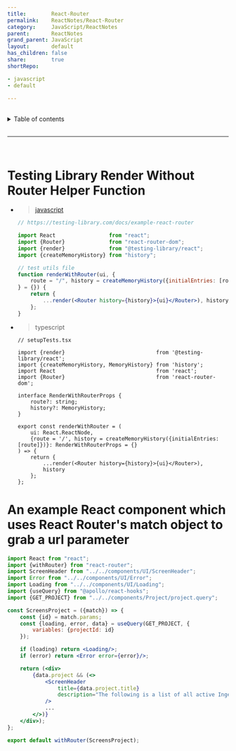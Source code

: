 ```yaml
---
title:        React-Router
permalink:    ReactNotes/React-Router
category:     JavaScript/ReactNotes
parent:       ReactNotes
grand_parent: JavaScript
layout:       default
has_children: false
share:        true
shortRepo:

- javascript
- default

---
```


<br/>          

<details markdown="block">                
<summary>                
Table of contents                
</summary>                
{: .text-delta }                
1. TOC                
{:toc}                
</details>                

<br/>                

***                

<br/>

# Testing Library Render Without Router Helper Function

- > [javascript](https://testing-library.com/docs/example-react-router)

    ```jsx
    // https://testing-library.com/docs/example-react-router
    
    import React                 from "react";
    import {Router}              from "react-router-dom";
    import {render}              from "@testing-library/react";
    import {createMemoryHistory} from "history";
    
    // test utils file
    function renderWithRouter(ui, {
        route = "/", history = createMemoryHistory({initialEntries: [route]})
    } = {}) {
        return {
            ...render(<Router history={history}>{ui}</Router>), history
        };
    }
    ```

- > typescript

    ```tsx
    // setupTests.tsx
    
    import {render}                             from '@testing-library/react';
    import {createMemoryHistory, MemoryHistory} from 'history';
    import React                                from 'react';
    import {Router}                             from 'react-router-dom';
    
    interface RenderWithRouterProps {
        route?: string;
        history?: MemoryHistory;
    }
    
    export const renderWithRouter = (
        ui: React.ReactNode,
        {route = '/', history = createMemoryHistory({initialEntries: [route]})}: RenderWithRouterProps = {}
    ) => {
        return {
            ...render(<Router history={history}>{ui}</Router>),
            history
        };
    };
    ```

# An example React component which uses React Router's match object to grab a url parameter

```jsx
import React from "react";
import {withRouter} from "react-router";
import ScreenHeader from "../../components/UI/ScreenHeader";
import Error from "../../components/UI/Error";
import Loading from "../../components/UI/Loading";
import {useQuery} from "@apollo/react-hooks";
import {GET_PROJECT} from "../../components/Project/project.query";

const ScreensProject = ({match}) => {
    const {id} = match.params;
    const {loading, error, data} = useQuery(GET_PROJECT, {
        variables: {projectId: id}
    });

    if (loading) return <Loading/>;
    if (error) return <Error error={error}/>;

    return (<div>
        {data.project && (<>
            <ScreenHeader
                title={data.project.title}
                description="The following is a list of all active Ingest Sheets for a project"
            />
            ...
        </>)}
    </div>);
};

export default withRouter(ScreensProject);
```